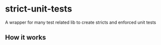 # strict-unit-tests

A wrapper for many test related lib to create stricts and enforced unit tests

## How it works
